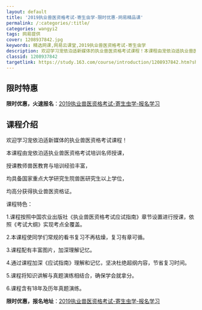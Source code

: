 ```yaml
---
layout: default
title: '2019执业兽医资格考试-寄生虫学-限时优惠-网易精品课'
permalink: /:categories/:title/
categories: wangyi2
tags: 网易提供
cover: 1208937842.jpg
keywords: 精选网课,网易云课堂,2019执业兽医资格考试-寄生虫学
description: 欢迎学习宠依泊适新媒体的执业兽医资格考试课程！本课程由宠依泊适执业兽医资格考试培训名师授课，授课教师兽医教育与培训经验丰
classid: 1208937842
targetlink: https://study.163.com/course/introduction/1208937842.htm?share=1&shareId=1025206652&utm_campaign=share&utm_medium=iphoneShare&utm_source=&utm_u=1025206652
---
```


## 限时特惠

**限时优惠，火速报名**：[2019执业兽医资格考试-寄生虫学-报名学习](https://study.163.com/course/introduction/1208937842.htm?share=1&shareId=1025206652&utm_campaign=share&utm_medium=iphoneShare&utm_source=&utm_u=1025206652)

## 课程介绍

欢迎学习宠依泊适新媒体的执业兽医资格考试课程！          

本课程由宠依泊适执业兽医资格考试培训名师授课，          

授课教师兽医教育与培训经验丰富，          

均具备国家重点大学研究生院兽医研究生以上学位，          

均高分获得执业兽医资格证。          



课程特色：          

1.课程按照中国农业出版社《执业兽医资格考试应试指南》章节设置进行授课，依照《考试大纲》实现考点全覆盖。          

2.本课程使同学们常规的看书复习不再枯燥，复习有章可循。          

3.课程配有丰富图片，加深理解记忆。         

4.通过课程加深《应试指南》理解和记忆，坚决杜绝超纲内容，节省复习时间。          

5.课程将知识讲解与真题演练相结合，确保学会就拿分。     

6.课程含有18年及历年真题演练。

**限时优惠，报名地址**：[2019执业兽医资格考试-寄生虫学-报名学习](https://study.163.com/course/introduction/1208937842.htm?share=1&shareId=1025206652&utm_campaign=share&utm_medium=iphoneShare&utm_source=&utm_u=1025206652)

